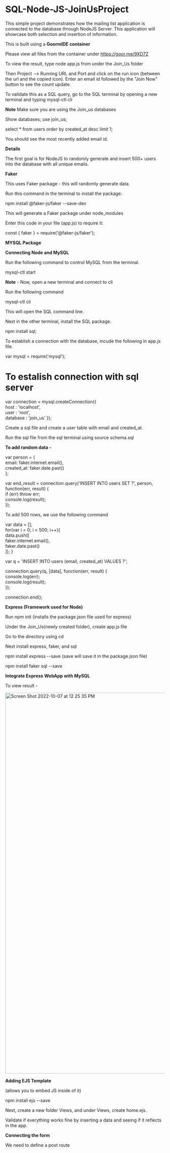 # SQL-Node-JS-JoinUsProject

This simple project demonstrates how the mailing list application is connected to the database through NodeJS Server. This application will showcase both selection and insertion of information.  

This is built using a <strong>GoormIDE container</strong>

Please view all files from the container under https://goor.me/9XD7Z

To view the result, type node app.js from under the Join_Us folder

Then Project --> Running URL and Port and click on the run icon (between the url and the copied icon). Enter an email id followed by the "Join Now" button to see the count update. 

To validate this as a SQL query, go to the SQL terminal by opening a new terminal and typing 
mysql-ctl cli

<strong>Note</strong> Make sure you are using the Join_us databases

Show databases;
use join_us;

select * from users order by created_at desc limit 1;

You should see the most recently added email id. 

<strong> Details </strong>

The first goal is for NodeJS to randomly generate and insert 500+ users into the database with all unique emails. 

<strong>Faker</strong>

This uses Faker package - this will randomly generate data. 

Run this command in the terminal to install the package:

npm install @faker-js/faker --save-dev

This will generate a Faker package under node_modules

Enter this code in your file (app.js) to require it:

const { faker } = require('@faker-js/faker');

<strong>MYSQL Package</strong>

<strong>Connecting Node and MySQL</strong> 

Run the following command to control MySQL from the terminal.

mysql-ctl start

<strong>Note</strong> - Now, open a new terminal and connect to cli

Run the following command 

mysql-ctl cli

This will open the SQL command line. 

Next in the other terminal, install the SQL package. 

npm install sql;

To establish a connection with the database, incude the following in app.js file. 

var mysql = require('mysql');

To estalish connection with sql server </br>
=====================================

var connection = mysql.createConnection({</br>
  host     : 'localhost',</br>
  user     : 'root',</br>
  database : 'join_us'
});

Create a sql file and create a user table with email and created_at. 

Run the sql file from the sql terminal using source schema.sql

<strong>To add random data -</strong> 

var person = {</br>
email: faker.internet.email(),</br>
     created_at: faker.date.past()</br>
 };
 
 var end_result = connection.query('INSERT INTO users SET ?', person, function(err, result) {</br>
   if (err) throw err;</br>
   console.log(result);</br>
 });

To add 500 rows, we use the following command

var data = [];</br>
for(var i = 0; i < 500; i++){</br>
    data.push([</br>
        faker.internet.email(),</br>
        faker.date.past()</br>
    ]);
}
  
var q = 'INSERT INTO users (email, created_at) VALUES ?';
 
connection.query(q, [data], function(err, result) {</br>
  console.log(err);</br>
  console.log(result);</br>
});
 
connection.end();

<strong>Express (Framework used for Node)</strong>

Run npm init (installs the  package.json file used for express)

Under the Join_Us(newly created folder), create app.js file

Go to the directory using cd 

Next install express, faker, and sql 

npm install express --save (save will save it in the package.json file)

npm install faker sql --save 

<strong>Integrate Express WebApp with MySQL</strong>

To view result - 

<img width="1200" alt="Screen Shot 2022-10-07 at 12 25 35 PM" src="https://user-images.githubusercontent.com/70488044/194638933-247d107e-3864-4c23-9369-dc9f1d434f16.png">

<strong>Adding EJS Template</strong>

(allows you to embed JS inside of it) 

npm install ejs --save 

Next, create a new folder Views, and under Views, create home.ejs.

Validate if everything works fine by inserting a data and seeing if it reflects in the app.

<strong>Connecting the form</strong>

We need to define a post route




